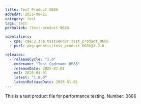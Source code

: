 ```yaml
---
title: Test Product 0686
addedAt: 2025-08-21
category: test
tags: test
permalink: /test-product-0686

identifiers:
  - cpe: cpe:2.3:a:testvendor:test_product_0686
  - purl: pkg:generic/test_product_0686@1.0.0

releases:
  - releaseCycle: "1.0"
    codename: "Test Codename 0686"
    releaseDate: 2025-01-01
    eol: 2026-01-01
    latest: "1.0.0"
    latestReleaseDate: 2025-01-01
---
```


This is a test product file for performance testing. Number: 0686
